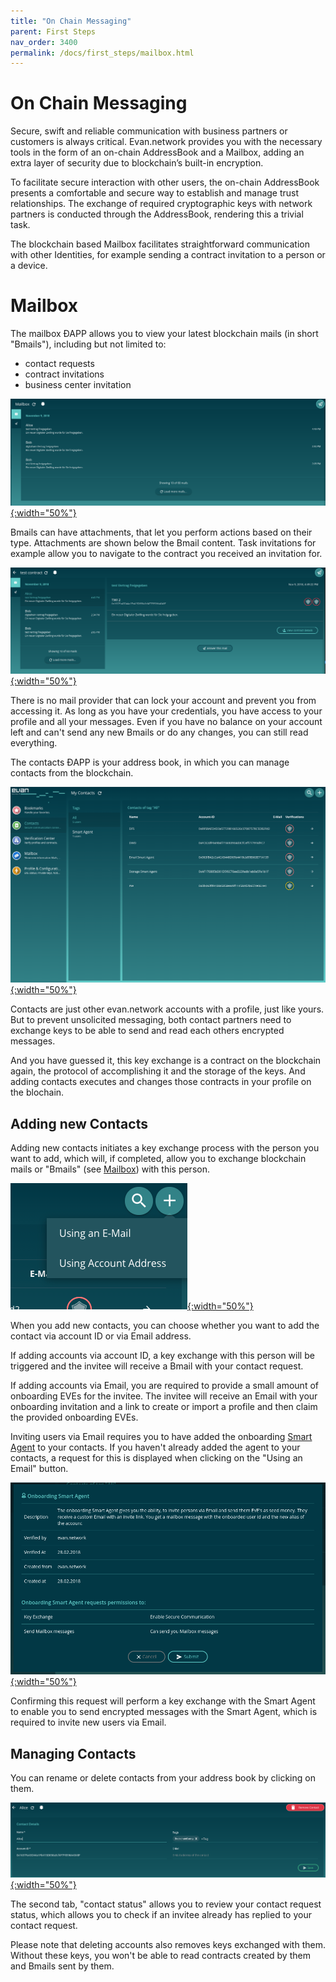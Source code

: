 ```yaml
---
title: "On Chain Messaging"
parent: First Steps
nav_order: 3400
permalink: /docs/first_steps/mailbox.html
---
```


# On Chain Messaging 

Secure, swift and reliable communication with business partners or customers is always critical.
Evan.network provides you with the necessary tools in the form of an on-chain AddressBook and a Mailbox, adding an extra layer of security due to blockchain’s built-in encryption. 

To facilitate secure interaction with other users, the on-chain AddressBook presents a comfortable and secure way to establish and manage trust relationships. The exchange of required cryptographic keys with network partners is conducted through the AddressBook, rendering this a trivial task.


The blockchain based Mailbox facilitates straightforward communication with other Identities, for example sending a contract invitation to a person or a device. 


# Mailbox
The mailbox ÐAPP allows you to view your latest blockchain mails (in short "Bmails"), including but not limited to:
- contact requests
- contract invitations
- business center invitation

[![mailbox - inbox](/docs/3000_first_steps/img/mailbox_inbox.png){:width="50%"}](/docs/3000_first_steps/img/mailbox_inbox.png)

Bmails can have attachments, that let you perform actions based on their type. Attachments are shown below the Bmail content.
Task invitations for example allow you to navigate to the contract you received an invitation for.

[![mailbox - detail](/docs/3000_first_steps/img/mailbox_detail.png){:width="50%"}](/docs/3000_first_steps/img/mailbox_detail.png)

There is no mail provider that can lock your account and prevent you from accessing it. As long as you have your credentials, you have access to your profile and all your messages. Even if you have no balance on your account left and can't send any new Bmails or do any changes, you can still read everything.

The contacts ÐAPP is your address book, in which you can manage contacts from the blockchain.

[![contacts overview](/docs/3000_first_steps/img/contacts_overview.png){:width="50%"}](/docs/3000_first_steps/img/contacts_overview.png)

Contacts are just other evan.network accounts with a profile, just like yours. But to prevent unsolicited messaging, both contact partners need to exchange keys to be able to send and read each others encrypted messages.

And you have guessed it, this key exchange is a contract on the blockchain again, the protocol of accomplishing it and the storage of the keys. And adding contacts executes and changes those contracts in your profile on the blochain.


## Adding new Contacts
Adding new contacts initiates a key exchange process with the person you want to add, which will, if completed, allow you to exchange blockchain mails or "Bmails" (see [Mailbox](/docs/first_steps/mailbox.html)) with this person.

[![contact add type select](/docs/3000_first_steps/img/contacts_add_type_select.png){:width="50%"}](/docs/3000_first_steps/img/contacts_add_type_select.png)

When you add new contacts, you can choose whether you want to add the contact via account ID or via Email address.

If adding accounts via account ID, a key exchange with this person will be triggered and the invitee will receive a Bmail with your contact request.

If adding accounts via Email, you are required to provide a small amount of onboarding EVEs for the invitee. The invitee will receive an Email with your onboarding invitation and a link to create or import a profile and then claim the provided onboarding EVEs.

Inviting users via Email requires you to have added the onboarding [Smart Agent](/docs/how_it_works/services/smart-agents.html) to your contacts. If you haven't already added the agent to your contacts, a request for this is displayed when clicking on the "Using an Email" button.

[![add smart agent to contacts](/docs/3000_first_steps/img/contacts_add_smart_agent.png){:width="50%"}](/docs/3000_first_steps/img/contacts_add_smart_agent.png)

Confirming this request will perform a key exchange with the Smart Agent to enable you to send encrypted messages with the Smart Agent, which is required to invite new users via Email.


## Managing Contacts
You can rename or delete contacts from your address book by clicking on them.

[![contact details](/docs/3000_first_steps/img/contacts_detail.png){:width="50%"}](/docs/3000_first_steps/img/contacts_detail.png)

The second tab, "contact status" allows you to review your contact request status, which allows you to check if an invitee already has replied to your contact request.

Please note that deleting accounts also removes keys exchanged with them. Without these keys, you won't be able to read contracts created by them and Bmails sent by them.
